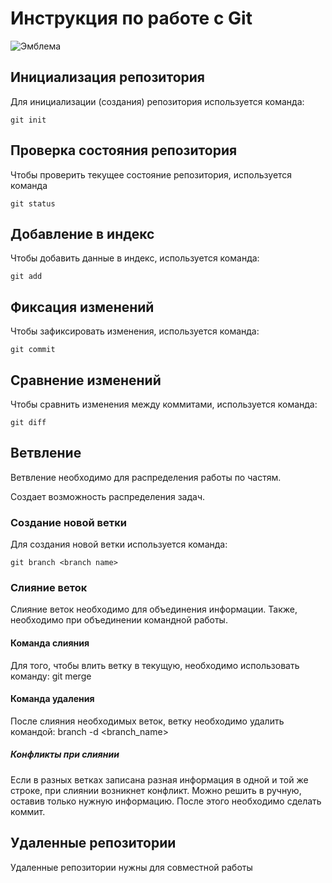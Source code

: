# **Инструкция по работе с Git**

![Эмблема](logo.jpeg)

## Инициализация репозитория

Для инициализации (создания) репозитория используется команда:

    git init

## Проверка состояния репозитория

Чтобы проверить текущее состояние репозитория, используется команда

    git status

## Добавление в индекс

Чтобы добавить данные в индекс, используется команда:

    git add

## Фиксация изменений

Чтобы зафиксировать изменения, используется команда:

    git commit

## Сравнение изменений

Чтобы сравнить изменения между коммитами, используется команда:

    git diff

## Ветвление

Ветвление необходимо для распределения работы по частям.

Создает возможность распределения задач.

### Создание новой ветки

Для создания новой ветки используется команда:

    git branch <branch name>

### Слияние веток

Слияние веток необходимо для объединения информации.
Также, необходимо при объединении командной работы.

#### Команда слияния

Для того, чтобы влить ветку в текущую, необходимо использовать команду:
    git merge <branch name>
    
#### Команда удаления

После слияния необходимых веток, ветку необходимо удалить командой:
    branch -d <branch_name>

##### Конфликты при слиянии

Если в разных ветках записана разная информация в одной и той же строке, при слиянии возникнет конфликт. Можно решить в ручную, оставив только нужную информацию. После этого необходимо сделать коммит.

## Удаленные репозитории

Удаленные репозитории нужны для совместной работы
    
